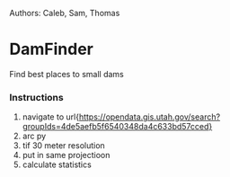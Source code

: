 Authors: Caleb, Sam, Thomas

# DamFinder
Find best places to small dams


### Instructions
1. navigate to url{https://opendata.gis.utah.gov/search?groupIds=4de5aefb5f6540348da4c633bd57cced}
1. arc py
1. tif 30 meter resolution
1. put in same projectioon
1. calculate statistics 
